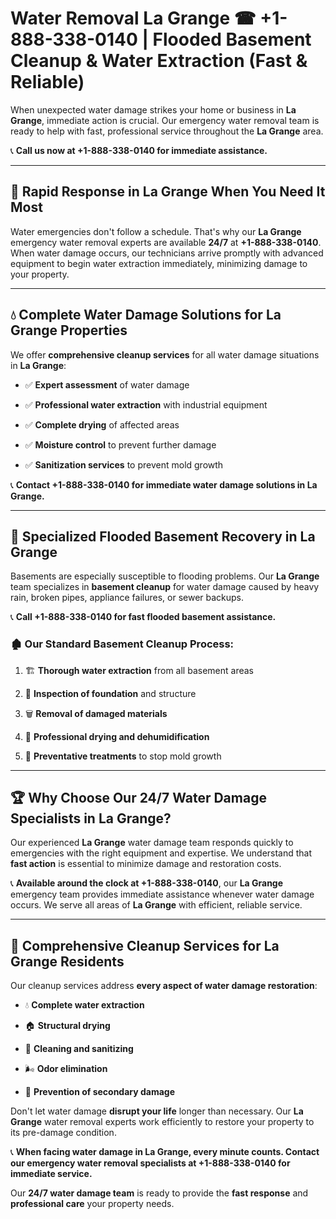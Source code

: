 # Water Removal La Grange ☎ +1-888-338-0140 | Flooded Basement Cleanup & Water Extraction (Fast & Reliable)

When unexpected water damage strikes your home or business in **La Grange**, immediate action is crucial. Our emergency water removal team is ready to help with fast, professional service throughout the **La Grange** area. 

📞 **Call us now at +1-888-338-0140 for immediate assistance.**
---
## 🚀 Rapid Response in La Grange When You Need It Most
Water emergencies don't follow a schedule. That's why our **La Grange** emergency water removal experts are available **24/7** at **+1-888-338-0140**. When water damage occurs, our technicians arrive promptly with advanced equipment to begin water extraction immediately, minimizing damage to your property.
---
## 💧 Complete Water Damage Solutions for La Grange Properties
We offer **comprehensive cleanup services** for all water damage situations in **La Grange**:
- ✅ **Expert assessment** of water damage  
- ✅ **Professional water extraction** with industrial equipment  
- ✅ **Complete drying** of affected areas  
- ✅ **Moisture control** to prevent further damage  
- ✅ **Sanitization services** to prevent mold growth  
📞 **Contact +1-888-338-0140 for immediate water damage solutions in La Grange.**
---
## 🌊 Specialized Flooded Basement Recovery in La Grange
Basements are especially susceptible to flooding problems. Our **La Grange** team specializes in **basement cleanup** for water damage caused by heavy rain, broken pipes, appliance failures, or sewer backups. 
📞 **Call +1-888-338-0140 for fast flooded basement assistance.**
### 🏚️ Our Standard Basement Cleanup Process:
1. 🏗️ **Thorough water extraction** from all basement areas  
2. 🔎 **Inspection of foundation** and structure  
3. 🗑️ **Removal of damaged materials**  
4. 💨 **Professional drying and dehumidification**  
5. 🚫 **Preventative treatments** to stop mold growth  
---
## 🏆 Why Choose Our 24/7 Water Damage Specialists in La Grange?
Our experienced **La Grange** water damage team responds quickly to emergencies with the right equipment and expertise. We understand that **fast action** is essential to minimize damage and restoration costs.
📞 **Available around the clock at +1-888-338-0140**, our **La Grange** emergency team provides immediate assistance whenever water damage occurs. We serve all areas of **La Grange** with efficient, reliable service.
---
## 🧹 Comprehensive Cleanup Services for La Grange Residents
Our cleanup services address **every aspect of water damage restoration**:
- 💧 **Complete water extraction**  
- 🏠 **Structural drying**  
- 🧼 **Cleaning and sanitizing**  
- 🌬️ **Odor elimination**  
- 🚫 **Prevention of secondary damage**  
Don't let water damage **disrupt your life** longer than necessary. Our **La Grange** water removal experts work efficiently to restore your property to its pre-damage condition.
📞 **When facing water damage in La Grange, every minute counts. Contact our emergency water removal specialists at +1-888-338-0140 for immediate service.**
Our **24/7 water damage team** is ready to provide the **fast response** and **professional care** your property needs.
